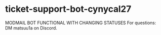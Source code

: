 # ticket-support-bot-cynycal27
   MODMAIL BOT FUNCTIONAL WITH CHANGING STATUSES
    For questions: DM matsuu1a on Discord.
